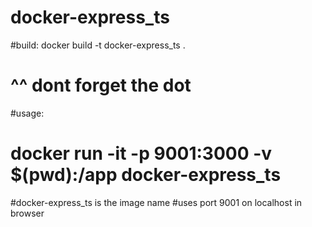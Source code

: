 # docker-express_ts

#build: docker build -t docker-express_ts .
#                                         ^^ dont forget the dot

#usage: 
# docker run -it -p 9001:3000 -v $(pwd):/app docker-express_ts

#docker-express_ts is the image name
#uses port 9001 on localhost in browser